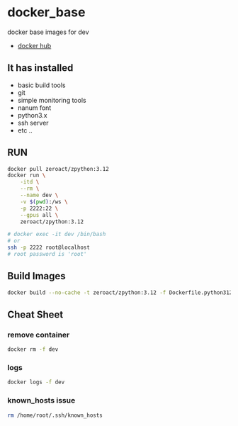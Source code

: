# docker_base
docker base images for dev

- [docker hub](https://hub.docker.com/repository/docker/zeroact/zpython/general)


## It has installed
- basic build tools
- git
- simple monitoring tools
- nanum font
- python3.x
- ssh server
- etc ..


## RUN
```bash
docker pull zeroact/zpython:3.12
docker run \
    -itd \
    --rm \
    --name dev \
    -v $(pwd):/ws \
    -p 2222:22 \
    --gpus all \
    zeroact/zpython:3.12

# docker exec -it dev /bin/bash
# or
ssh -p 2222 root@localhost
# root password is 'root'
```


## Build Images
```bash
docker build --no-cache -t zeroact/zpython:3.12 -f Dockerfile.python312 .
```


## Cheat Sheet

### remove container
```bash
docker rm -f dev
```

### logs
```bash
docker logs -f dev
```

### known_hosts issue
```bash
rm /home/root/.ssh/known_hosts
```
